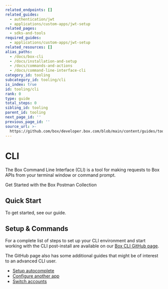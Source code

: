 ```yaml
---
related_endpoints: []
related_guides:
  - authentication/jwt
  - applications/custom-apps/jwt-setup
related_pages:
  - sdks-and-tools
required_guides:
  - applications/custom-apps/jwt-setup
related_resources: []
alias_paths:
  - /docs/box-cli
  - /docs/installation-and-setup
  - /docs/commands-and-actions
  - /docs/command-line-interface-cli
category_id: tooling
subcategory_id: tooling/cli
is_index: true
id: tooling/cli
rank: 0
type: guide
total_steps: 0
sibling_id: tooling
parent_id: tooling
next_page_id: ''
previous_page_id: ''
source_url: >-
  https://github.com/box/developer.box.com/blob/main/content/guides/tooling/cli/index.md
---
```

# CLI

The Box Command Line Interface (CLI) is a tool for making requests to
Box APIs from your terminal window or command prompt.

<CTA to='g://tooling/postman/quick-start'>

Get Started with the Box Postman Collection

</CTA>

## Quick Start

To get started, see our guide.

## Setup & Commands

For a complete list of steps to set up your CLI environment and start working
with the CLI post-install are available on our [Box CLI GitHub page][cli].

The GitHub page also has some additional guides that might be of interest to an
advanced CLI user.

* [Setup autocomplete][cli-autocomplete]
* [Configure another app][cli-add-config]
* [Switch accounts][cli-switch]

[cli]: https://github.com/box/boxcli
[cli-autocomplete]: https://github.com/box/boxcli/blob/master/docs/autocomplete.md
[cli-switch]: https://github.com/box/boxcli/blob/master/docs/configure.md#box-configureenvironmentsswitch-user-userid
[cli-add-config]: https://github.com/box/boxcli/blob/master/docs/configure.md#box-configureenvironmentsadd-path